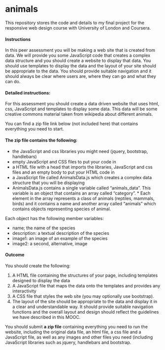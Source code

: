 # animals
This repository stores the code and details to my final project for the responsive web design course with University of London and Coursera. 

#### Instructions

In this peer assessment you will be making a web site that is created from data. We will provide you some JavaScript code that creates a complex data structure and you should create a website to display that data. You should use templates to display the data and the layout of your site should be appropriate to the data. You should provide suitable navigation and it should always be clear where users are, where they can go and what they can do.

#### Detailed instructions:

For this assessment you should create a data driven website that uses html, css, JavaScript and templates to display some data. This data will be some creative commons material taken from wikipedia about different animals.

You can find a zip file link below (not included here) that contains everything you need to start.

#### The zip file contains the following:

* the JavaScript and css libraries you might need (jquery, bootstrap, handlebars)
* empty JavaScript and CSS files to put your code in
* a HTML file with a head that imports the libraries, JavaScript and css files and an empty body to put your HTML code in
* a JavaScript file called AnimalsData.js which creates a complex data structure that you will be displaying
* AnimalsData.js contains a single variable called “animals_data”. This variable is an object that contains an array called “category”. * Each element in the array represents a class of animals (reptiles, mammals, birds) and it contains a name and another array called “animals” which contains objects representing species of animal. 

Each object has the following member variables:

* name; the name of the species
* description: a textual description of the species
* image1: an image of an example of the species
* image2: a second, alternative, image

#### Outcome

You should create the following:

1. A HTML file containing the structures of your page, including templates designed to display the data
2. A JavaScript file that maps the data onto the templates and provides any interactivity
3. A CSS file that styles the web site (you may optionally use bootstrap).
4. The layout of the site should be appropriate to the data and display it in a clear and understandable way. It should provide suitable navigation functions and the overall layout and design should reflect the guidelines we have described in this MOOC.

You should submit **a zip file** containing everything you need to run the website, including the original data file, an html file, a css file and a JavaScript file, as well as any images and other files you need (including JavaScript libraries such as jquery, handlebars and bootstrap.
